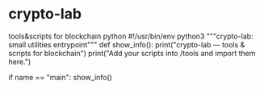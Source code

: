# crypto-lab
tools&amp;scripts for blockchain
python
#!/usr/bin/env python3
"""crypto-lab: small utilities entrypoint"""
def show_info():
    print("crypto-lab — tools & scripts for blockchain")
    print("Add your scripts into /tools and import them here.")

if name == "main":
    show_info()
